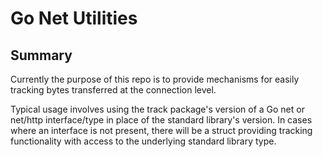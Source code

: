 # Go Net Utilities

## Summary

Currently the purpose of this repo is to provide mechanisms for easily tracking bytes transferred at the connection level.

Typical usage involves using the track package's version of a Go net or net/http interface/type in place of the standard library's version. In cases where an interface is not present, there will be a struct providing tracking functionality with access to the underlying standard library type.
